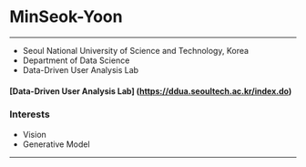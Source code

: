 # MinSeok-Yoon
-------------------------
- Seoul National University of Science and Technology, Korea
- Department of Data Science
- Data-Driven User Analysis Lab
#### [Data-Driven User Analysis Lab] (https://ddua.seoultech.ac.kr/index.do)

### Interests
- Vision
- Generative Model
-------------------------
